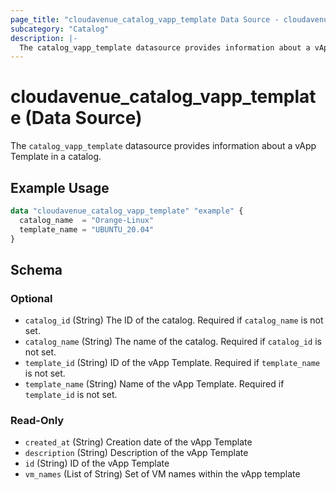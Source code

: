 ```yaml
---
page_title: "cloudavenue_catalog_vapp_template Data Source - cloudavenue"
subcategory: "Catalog"
description: |-
  The catalog_vapp_template datasource provides information about a vApp Template in a catalog.
---
```


# cloudavenue_catalog_vapp_template (Data Source)

The `catalog_vapp_template` datasource provides information about a vApp Template in a catalog.

## Example Usage

```terraform
data "cloudavenue_catalog_vapp_template" "example" {
  catalog_name  = "Orange-Linux"
  template_name = "UBUNTU_20.04"
}
```

<!-- schema generated by tfplugindocs -->
## Schema

### Optional

- `catalog_id` (String) The ID of the catalog. Required if `catalog_name` is not set.
- `catalog_name` (String) The name of the catalog. Required if `catalog_id` is not set.
- `template_id` (String) ID of the vApp Template. Required if `template_name` is not set.
- `template_name` (String) Name of the vApp Template. Required if `template_id` is not set.

### Read-Only

- `created_at` (String) Creation date of the vApp Template
- `description` (String) Description of the vApp Template
- `id` (String) ID of the vApp Template
- `vm_names` (List of String) Set of VM names within the vApp template

